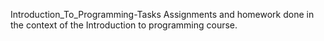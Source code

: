 Introduction_To_Programming-Tasks
Assignments and homework done in the context of the Introduction to programming course.
